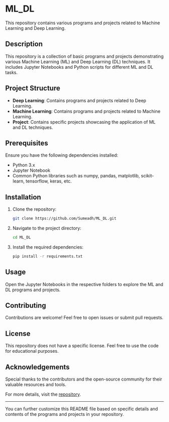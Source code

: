# ML_DL

This repository contains various programs and projects related to Machine Learning and Deep Learning.

## Description

This repository is a collection of basic programs and projects demonstrating various Machine Learning (ML) and Deep Learning (DL) techniques. It includes Jupyter Notebooks and Python scripts for different ML and DL tasks.

## Project Structure

- **Deep Learning**: Contains programs and projects related to Deep Learning.
- **Machine Learning**: Contains programs and projects related to Machine Learning.
- **Project**: Contains specific projects showcasing the application of ML and DL techniques.

## Prerequisites

Ensure you have the following dependencies installed:
- Python 3.x
- Jupyter Notebook
- Common Python libraries such as numpy, pandas, matplotlib, scikit-learn, tensorflow, keras, etc.

## Installation

1. Clone the repository:
   ```sh
   git clone https://github.com/Sumeadh/ML_DL.git
   ```
2. Navigate to the project directory:
   ```sh
   cd ML_DL
   ```
3. Install the required dependencies:
   ```sh
   pip install -r requirements.txt
   ```

## Usage

Open the Jupyter Notebooks in the respective folders to explore the ML and DL programs and projects.

## Contributing

Contributions are welcome! Feel free to open issues or submit pull requests.

## License

This repository does not have a specific license. Feel free to use the code for educational purposes.

## Acknowledgements

Special thanks to the contributors and the open-source community for their valuable resources and tools.

For more details, visit the [repository](https://github.com/Sumeadh/ML_DL).

---

You can further customize this README file based on specific details and contents of the programs and projects in your repository.
